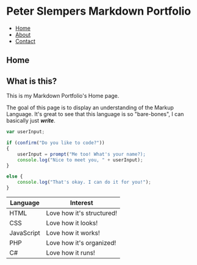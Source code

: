 # Peter Slempers Markdown Portfolio

- [Home](index.markdown)
- [About](about.markdown)
- [Contact](contact.markdown)

## Home

## What is this?

This is my Markdown Portfolio's Home page.

The goal of this page is to display an understanding of the Markup Language.
It's great to see that this language is so "bare-bones", I can basically just ***write***.

```javascript
var userInput;

if (confirm("Do you like to code?"))
{
    userInput = prompt("Me too! What's your name?);
    console.log("Nice to meet you, " + userInput);
} 

else {
    console.log("That's okay. I can do it for you!");
}
```

| Language | Interest |
| -------- | -------- |
| HTML | Love how it's structured! |
| CSS | Love how it looks! |
| JavaScript | Love how it works! |
| PHP | Love how it's organized! |
| C# | Love how it runs! |
